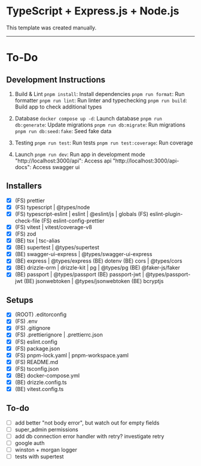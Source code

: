 # TypeScript + Express.js + Node.js

This template was created manually.

---

# To-Do

## Development Instructions

1. Build & Lint
   `pnpm install`: Install dependencies
   `pnpm run format`: Run formatter
   `pnpm run lint`: Run linter and typechecking
   `pnpm run build`: Build app to check additional types

2. Database
   `docker compose up -d`: Launch database
   `pnpm run db:generate`: Update migrations
   `pnpm run db:migrate`: Run migrations
   `pnpm run db:seed:fake`: Seed fake data

3. Testing
   `pnpm run test`: Run tests
   `pnpm run test:coverage`: Run coverage

4. Launch
   `pnpm run dev`: Run app in development mode
   "http://localhost:3000/api": Access api
   "http://localhost:3000/api-docs": Access swagger ui

## Installers

- [x] (FS) prettier
- [x] (FS) typescript | @types/node
- [x] (FS) typescript-eslint | eslint | @eslint/js | globals
      (FS) eslint-plugin-check-file
      (FS) eslint-config-prettier
- [x] (FS) vitest | vitest/coverage-v8
- [x] (FS) zod
- [x] (BE) tsx | tsc-alias
- [x] (BE) supertest | @types/supertest
- [x] (BE) swagger-ui-express | @types/swagger-ui-express
- [x] (BE) express | @types/express
      (BE) dotenv
      (BE) cors | @types/cors
- [x] (BE) drizzle-orm | drizzle-kit | pg | @types/pg
      (BE) @faker-js/faker
- [x] (BE) passport | @types/passport
      (BE) passport-jwt | @types/passport-jwt
      (BE) jsonwebtoken | @types/jsonwebtoken
      (BE) bcryptjs

## Setups

- [x] (ROOT) .editorconfig
- [x] (FS) .env
- [x] (FS) .gitignore
- [x] (FS) .prettierignore | .prettierrc.json
- [x] (FS) eslint.config
- [x] (FS) package.json
- [x] (FS) pnpm-lock.yaml | pnpm-workspace.yaml
- [x] (FS) README.md
- [x] (FS) tsconfig.json
- [x] (BE) docker-compose.yml
- [x] (BE) drizzle.config.ts
- [x] (BE) vitest.config.ts

## To-do

- [ ] add better "not body error", but watch out for empty fields
- [ ] super_admin permissions
- [ ] add db connection error handler with retry? investigate retry
- [ ] google auth
- [ ] winston + morgan logger
- [ ] tests with supertest

